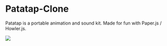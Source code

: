 # Patatap-Clone
Patatap is a portable animation and sound kit. Made for fun with Paper.js / Howler.js.

<img src="https://user-images.githubusercontent.com/30567608/29748036-1fc02948-8b0d-11e7-8320-38826d883326.gif"/>
